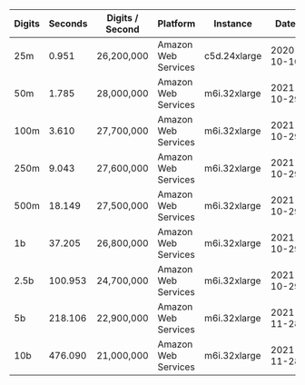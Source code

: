 | Digits | Seconds | Digits / Second | Platform | Instance | Date | Files |
| ------ | ------- | --------------- | -------- | -------- | ---- | ----- |
| 25m | 0.951 | 26,200,000 | Amazon Web Services | c5d.24xlarge | 2020-10-10 | [cfg](../Amazon%20Web%20Services/c5d.24xlarge/Gamma%28%E2%85%93%29%20%5BSeries-Pi%20%28Brown%29%5D/Gamma%28%E2%85%93%29%20-%2020201010-104356.cfg) [out](../Amazon%20Web%20Services/c5d.24xlarge/Gamma%28%E2%85%93%29%20%5BSeries-Pi%20%28Brown%29%5D/Gamma%28%E2%85%93%29%20-%2020201010-104356.out) [txt](../Amazon%20Web%20Services/c5d.24xlarge/Gamma%28%E2%85%93%29%20%5BSeries-Pi%20%28Brown%29%5D/Gamma%28%E2%85%93%29%20-%2020201010-104356.txt) |
| 50m | 1.785 | 28,000,000 | Amazon Web Services | m6i.32xlarge | 2021-10-29 | [cfg](../Amazon%20Web%20Services/m6i.32xlarge/Gamma%28%E2%85%93%29%20%5BSeries-Pi%20%28Brown%29%5D/Gamma%28%E2%85%93%29%20-%2020211029-162021.cfg) [out](../Amazon%20Web%20Services/m6i.32xlarge/Gamma%28%E2%85%93%29%20%5BSeries-Pi%20%28Brown%29%5D/Gamma%28%E2%85%93%29%20-%2020211029-162021.out) [txt](../Amazon%20Web%20Services/m6i.32xlarge/Gamma%28%E2%85%93%29%20%5BSeries-Pi%20%28Brown%29%5D/Gamma%28%E2%85%93%29%20-%2020211029-162021.txt) |
| 100m | 3.610 | 27,700,000 | Amazon Web Services | m6i.32xlarge | 2021-10-29 | [cfg](../Amazon%20Web%20Services/m6i.32xlarge/Gamma%28%E2%85%93%29%20%5BSeries-Pi%20%28Brown%29%5D/Gamma%28%E2%85%93%29%20-%2020211029-162040.cfg) [out](../Amazon%20Web%20Services/m6i.32xlarge/Gamma%28%E2%85%93%29%20%5BSeries-Pi%20%28Brown%29%5D/Gamma%28%E2%85%93%29%20-%2020211029-162040.out) [txt](../Amazon%20Web%20Services/m6i.32xlarge/Gamma%28%E2%85%93%29%20%5BSeries-Pi%20%28Brown%29%5D/Gamma%28%E2%85%93%29%20-%2020211029-162040.txt) |
| 250m | 9.043 | 27,600,000 | Amazon Web Services | m6i.32xlarge | 2021-10-29 | [cfg](../Amazon%20Web%20Services/m6i.32xlarge/Gamma%28%E2%85%93%29%20%5BSeries-Pi%20%28Brown%29%5D/Gamma%28%E2%85%93%29%20-%2020211029-162057.cfg) [out](../Amazon%20Web%20Services/m6i.32xlarge/Gamma%28%E2%85%93%29%20%5BSeries-Pi%20%28Brown%29%5D/Gamma%28%E2%85%93%29%20-%2020211029-162057.out) [txt](../Amazon%20Web%20Services/m6i.32xlarge/Gamma%28%E2%85%93%29%20%5BSeries-Pi%20%28Brown%29%5D/Gamma%28%E2%85%93%29%20-%2020211029-162057.txt) |
| 500m | 18.149 | 27,500,000 | Amazon Web Services | m6i.32xlarge | 2021-10-29 | [cfg](../Amazon%20Web%20Services/m6i.32xlarge/Gamma%28%E2%85%93%29%20%5BSeries-Pi%20%28Brown%29%5D/Gamma%28%E2%85%93%29%20-%2020211029-173604.cfg) [out](../Amazon%20Web%20Services/m6i.32xlarge/Gamma%28%E2%85%93%29%20%5BSeries-Pi%20%28Brown%29%5D/Gamma%28%E2%85%93%29%20-%2020211029-173604.out) [txt](../Amazon%20Web%20Services/m6i.32xlarge/Gamma%28%E2%85%93%29%20%5BSeries-Pi%20%28Brown%29%5D/Gamma%28%E2%85%93%29%20-%2020211029-173604.txt) |
| 1b | 37.205 | 26,800,000 | Amazon Web Services | m6i.32xlarge | 2021-10-29 | [cfg](../Amazon%20Web%20Services/m6i.32xlarge/Gamma%28%E2%85%93%29%20%5BSeries-Pi%20%28Brown%29%5D/Gamma%28%E2%85%93%29%20-%2020211029-173645.cfg) [out](../Amazon%20Web%20Services/m6i.32xlarge/Gamma%28%E2%85%93%29%20%5BSeries-Pi%20%28Brown%29%5D/Gamma%28%E2%85%93%29%20-%2020211029-173645.out) [txt](../Amazon%20Web%20Services/m6i.32xlarge/Gamma%28%E2%85%93%29%20%5BSeries-Pi%20%28Brown%29%5D/Gamma%28%E2%85%93%29%20-%2020211029-173645.txt) |
| 2.5b | 100.953 | 24,700,000 | Amazon Web Services | m6i.32xlarge | 2021-10-29 | [cfg](../Amazon%20Web%20Services/m6i.32xlarge/Gamma%28%E2%85%93%29%20%5BSeries-Pi%20%28Brown%29%5D/Gamma%28%E2%85%93%29%20-%2020211029-210105.cfg) [out](../Amazon%20Web%20Services/m6i.32xlarge/Gamma%28%E2%85%93%29%20%5BSeries-Pi%20%28Brown%29%5D/Gamma%28%E2%85%93%29%20-%2020211029-210105.out) [txt](../Amazon%20Web%20Services/m6i.32xlarge/Gamma%28%E2%85%93%29%20%5BSeries-Pi%20%28Brown%29%5D/Gamma%28%E2%85%93%29%20-%2020211029-210105.txt) |
| 5b | 218.106 | 22,900,000 | Amazon Web Services | m6i.32xlarge | 2021-11-28 | [cfg](../Amazon%20Web%20Services/m6i.32xlarge/Gamma%28%E2%85%93%29%20%5BSeries-Pi%20%28Brown%29%5D/Gamma%28%E2%85%93%29%20-%2020211128-012105.cfg) [out](../Amazon%20Web%20Services/m6i.32xlarge/Gamma%28%E2%85%93%29%20%5BSeries-Pi%20%28Brown%29%5D/Gamma%28%E2%85%93%29%20-%2020211128-012105.out) [txt](../Amazon%20Web%20Services/m6i.32xlarge/Gamma%28%E2%85%93%29%20%5BSeries-Pi%20%28Brown%29%5D/Gamma%28%E2%85%93%29%20-%2020211128-012105.txt) |
| 10b | 476.090 | 21,000,000 | Amazon Web Services | m6i.32xlarge | 2021-11-28 | [cfg](../Amazon%20Web%20Services/m6i.32xlarge/Gamma%28%E2%85%93%29%20%5BSeries-Pi%20%28Brown%29%5D/Gamma%28%E2%85%93%29%20-%2020211128-161629.cfg) [out](../Amazon%20Web%20Services/m6i.32xlarge/Gamma%28%E2%85%93%29%20%5BSeries-Pi%20%28Brown%29%5D/Gamma%28%E2%85%93%29%20-%2020211128-161629.out) [txt](../Amazon%20Web%20Services/m6i.32xlarge/Gamma%28%E2%85%93%29%20%5BSeries-Pi%20%28Brown%29%5D/Gamma%28%E2%85%93%29%20-%2020211128-161629.txt) |
